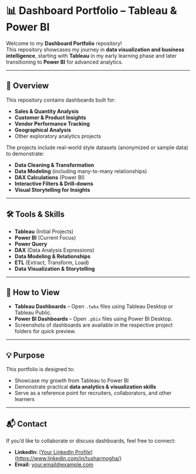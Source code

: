 # 📊 Dashboard Portfolio – Tableau & Power BI

Welcome to my **Dashboard Portfolio** repository!  
This repository showcases my journey in **data visualization and business intelligence**, starting with **Tableau** in my early learning phase and later transitioning to **Power BI** for advanced analytics.

---

## 📌 Overview
This repository contains dashboards built for:

- **Sales & Quantity Analysis**
- **Customer & Product Insights**
- **Vendor Performance Tracking**
- **Geographical Analysis**
- Other exploratory analytics projects

The projects include real-world style datasets (anonymized or sample data) to demonstrate:

- **Data Cleaning & Transformation**
- **Data Modeling** (including many-to-many relationships)
- **DAX Calculations** (Power BI)
- **Interactive Filters & Drill-downs**
- **Visual Storytelling for Insights**

---

## 🛠 Tools & Skills
- **Tableau** (Initial Projects)
- **Power BI** (Current Focus)
- **Power Query**
- **DAX** (Data Analysis Expressions)
- **Data Modeling & Relationships**
- **ETL** (Extract, Transform, Load)
- **Data Visualization & Storytelling**

---

## 🚀 How to View
- **Tableau Dashboards** – Open `.twbx` files using Tableau Desktop or Tableau Public.  
- **Power BI Dashboards** – Open `.pbix` files using Power BI Desktop.  
- Screenshots of dashboards are available in the respective project folders for quick preview.

---

## 💡 Purpose
This portfolio is designed to:
- Showcase my growth from Tableau to Power BI
- Demonstrate practical **data analytics & visualization skills**
- Serve as a reference point for recruiters, collaborators, and other learners

---

## 📬 Contact
If you’d like to collaborate or discuss dashboards, feel free to connect:

- **LinkedIn:** [[Your LinkedIn Profile](#)](https://www.linkedin.com/in/tusharmogha/)
- **Email:** [your.email@example.com](#)
